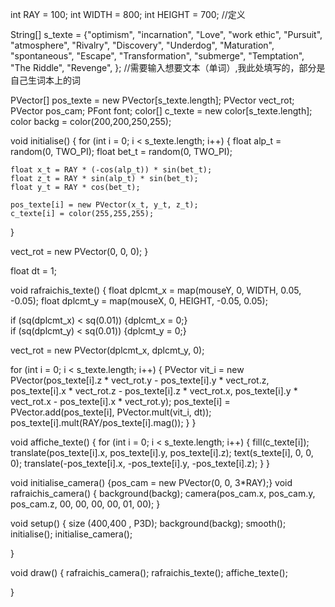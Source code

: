 int RAY = 100; 
int WIDTH = 800;
int HEIGHT = 700;
//定义

String[] s_texte = {"optimism", "incarnation", "Love", "work ethic", "Pursuit", 
                    "atmosphere", "Rivalry", "Discovery", "Underdog", 
                    "Maturation", "spontaneous", "Escape", "Transformation", 
                    "submerge", "Temptation", "The Riddle", "Revenge", 
                    };
//需要输入想要文本（单词）,我此处填写的，部分是自己生词本上的词

PVector[] pos_texte = new PVector[s_texte.length];
PVector vect_rot;
PVector pos_cam;
PFont font;
color[] c_texte = new color[s_texte.length];
color backg = color(200,200,250,255);

void initialise() 
{
  for (int i = 0; i < s_texte.length; i++)
  {
    float alp_t = random(0, TWO_PI); 
    float bet_t = random(0, TWO_PI); 
    

    float x_t = RAY * (-cos(alp_t)) * sin(bet_t);
    float z_t = RAY * sin(alp_t) * sin(bet_t);
    float y_t = RAY * cos(bet_t);
    
    pos_texte[i] = new PVector(x_t, y_t, z_t);
    c_texte[i] = color(255,255,255);
  }

  vect_rot = new PVector(0, 0, 0);
}

float dt = 1;

void rafraichis_texte()
{
  float dplcmt_x = map(mouseY, 0, WIDTH,  0.05, -0.05); 
  float dplcmt_y = map(mouseX, 0, HEIGHT, -0.05, 0.05);

  if (sq(dplcmt_x) < sq(0.01)) {dplcmt_x = 0;}  
  if (sq(dplcmt_y) < sq(0.01)) {dplcmt_y = 0;}  

  vect_rot = new PVector(dplcmt_x, dplcmt_y, 0);

  for (int i = 0; i < s_texte.length; i++)
  {
    PVector vit_i = new PVector(pos_texte[i].z * vect_rot.y - pos_texte[i].y * vect_rot.z, 
                                pos_texte[i].x * vect_rot.z - pos_texte[i].z * vect_rot.x, 
                                pos_texte[i].y * vect_rot.x - pos_texte[i].x * vect_rot.y);
    pos_texte[i] = PVector.add(pos_texte[i], PVector.mult(vit_i, dt));
    pos_texte[i].mult(RAY/pos_texte[i].mag());
  }
}

void affiche_texte() 
{
  for (int i = 0; i < s_texte.length; i++)
  {
    fill(c_texte[i]);
    translate(pos_texte[i].x, pos_texte[i].y, pos_texte[i].z);
    text(s_texte[i], 0, 0, 0);
    translate(-pos_texte[i].x, -pos_texte[i].y, -pos_texte[i].z);
  }
}

void initialise_camera()
{pos_cam = new PVector(0, 0, 3*RAY);}
void rafraichis_camera()
{
  background(backg);
  camera(pos_cam.x, pos_cam.y, pos_cam.z,
         00,        00,        00,
         00,        01,        00);
}

void setup()
{
  size (400,400 , P3D);
  background(backg);
  smooth();
  initialise(); 
  initialise_camera();

}

void draw()
{
  rafraichis_camera();
  rafraichis_texte();
  affiche_texte();

}